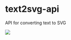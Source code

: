 # text2svg-api
API for converting text to SVG

<img src='https://morning-meadow-28244.herokuapp.com/?url=hello world' />
